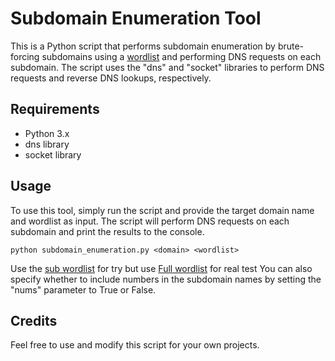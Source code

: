 # Subdomain Enumeration Tool

This is a Python script that performs subdomain enumeration by brute-forcing subdomains using a <a href="https://github.com/MedhatHassan/InfoSEC/blob/main/Intro%20to%20python%20for%20hacking/Module%202/directory-list-2.3-medium.txt">wordlist</a> and performing DNS requests on each subdomain. The script uses the "dns" and "socket" libraries to perform DNS requests and reverse DNS lookups, respectively.

## Requirements

- Python 3.x
- dns library
- socket library

## Usage

To use this tool, simply run the script and provide the target domain name and wordlist as input. The script will perform DNS requests on each subdomain and print the results to the console.

```
python subdomain_enumeration.py <domain> <wordlist>
```
Use the <a href="https://github.com/MedhatHassan/InfoSEC/blob/main/Intro%20to%20python%20for%20hacking/Module%202/sub">sub wordlist</a> for try but use <a href="https://github.com/MedhatHassan/InfoSEC/blob/main/Intro%20to%20python%20for%20hacking/Module%202/directory-list-2.3-medium.txt">Full wordlist</a> for real test
You can also specify whether to include numbers in the subdomain names by setting the "nums" parameter to True or False.

## Credits

Feel free to use and modify this script for your own projects.
